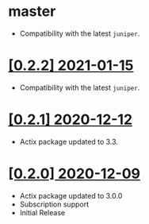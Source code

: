 # master

- Compatibility with the latest `juniper`.

# [[0.2.2] 2021-01-15](https://github.com/graphql-rust/juniper/releases/tag/juniper_actix-0.2.2)

- Compatibility with the latest `juniper`.

# [[0.2.1] 2020-12-12](https://github.com/graphql-rust/juniper/releases/tag/juniper_actix-0.2.1)

- Actix package updated to 3.3.

# [[0.2.0] 2020-12-09](https://github.com/graphql-rust/juniper/releases/tag/juniper_actix-0.2.0)
- Actix package updated to 3.0.0
- Subscription support
- Initial Release

